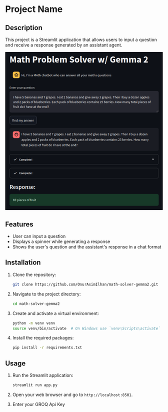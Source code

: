 # Project Name

## Description

This project is a Streamlit application that allows users to input a question and receive a response generated by an assistant agent.

![math-solver](https://github.com/OnurAsimIlhan/math-solver-gemma2/blob/main/mathsolver.png)
## Features

- User can input a question
- Displays a spinner while generating a response
- Shows the user's question and the assistant's response in a chat format

## Installation

1. Clone the repository:
    ```sh
    git clone https://github.com/OnurAsimIlhan/math-solver-gemma2.git
    ```
2. Navigate to the project directory:
    ```sh
    cd math-solver-gemma2
    ```
3. Create and activate a virtual environment:
    ```sh
    python -m venv venv
    source venv/bin/activate  # On Windows use `venv\Scripts\activate`
    ```
4. Install the required packages:
    ```sh
    pip install -r requirements.txt
    ```

## Usage

1. Run the Streamlit application:
    ```sh
    streamlit run app.py
    ```
2. Open your web browser and go to `http://localhost:8501`.

3. Enter your GROQ Api Key
